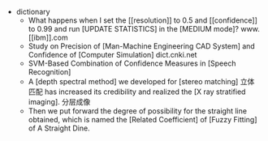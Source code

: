 - dictionary 
    - What happens when I set the [[resolution]] to 0.5 and [[confidence]] to 0.99 and run [UPDATE STATISTICS] in the [MEDIUM mode]? www.[[ibm]].com
    - Study on Precision of [Man-Machine Engineering CAD System] and Confidence of [Computer Simulation] dict.cnki.net
    - SVM-Based Combination of Confidence Measures in [Speech Recognition]
    - A [depth spectral method] we developed for [stereo matching] 立体匹配 has increased its credibility and realized the [X ray stratified imaging]. 分层成像
    - Then we put forward the degree of possibility for the straight line obtained, which is named the [Related Coefficient] of [Fuzzy Fitting] of A Straight Dine.
